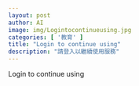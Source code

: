 ```yaml
---
layout: post
author: AI
image: img/Logintocontinueusing.jpg
categories: [ '教育' ]
title: "Login to continue using"
description: "請登入以繼續使用服務"
---
```

Login to continue using